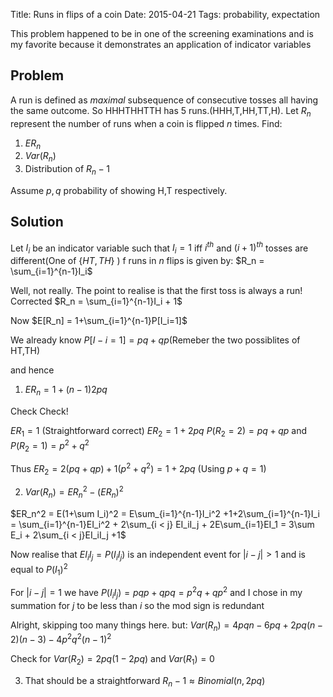 Title: Runs in flips of a coin
Date: 2015-04-21
Tags: probability, expectation


This problem happened to be in one of the screening examinations
and is my favorite because it demonstrates an application of indicator variables

## Problem
A run is defined as *maximal* subsequence of consecutive tosses all having the same outcome.
So HHHTHHTTH has 5 runs.(HHH,T,HH,TT,H). Let $R_n$ represent the number of runs 
when a coin is flipped $n$ times. Find:

1. $ER_n$
2. $Var(R_n)$
3. Distribution of $R_n-1$

Assume $p,q$ probability of showing H,T respectively.

## Solution

Let $I_i$ be an indicator variable such that $I_i=1$ iff $i^{th}$ and $(i+1)^{th}$ tosses are different(One of {$HT,TH$} ) 
f runs in $n$ flips is given by: $R_n = \sum_{i=1}^{n-1}I_i$

Well, not really. The point to realise is that the first toss is always a run!
Corrected $R_n = \sum_{i=1}^{n-1}I_i + 1$

Now $E[R_n] = 1+\sum_{i=1}^{n-1}P[I_i=1]$

We already know $P[I-i=1] = pq + qp$(Remeber the two possiblites of HT,TH)

and hence
1. $ER_n = 1+ (n-1)2pq$

Check Check!

$ER_1 = 1$ (Straightforward correct)
$ER_2 = 1+2pq$ 
$P(R_2=2) = pq + qp$ and $P(R_2=1) = p^2 + q^2$

Thus $ER_2 = 2(pq+qp) + 1(p^2+q^2) = 1 +2pq$ (Using $p+q=1$)

2. $Var(R_n) = ER_n^2 - (ER_n)^2$

$ER_n^2 = E(1+\sum I_i)^2 = E\sum_{i=1}^{n-1}I_i^2 +1+2\sum_{i=1}^{n-1}I_i = \sum_{i=1}^{n-1}EI_i^2 + 2\sum_{i < j} EI_iI_j + 2E\sum_{i=1}EI_1 = 3\sum E_i + 2\sum_{i < j}EI_iI_j +1$

Now realise that $EI_iI_j=P(I_iI_j)$ is an independent event for $|i-j|>1$ and is equal to $P(I_1)^2$

For $|i-j|=1$ we have $P(I_iI_j)=pqp+qpq = p^2q+qp^2$ and I chose in my summation for $j$ to be less than $i$ so the mod sign is redundant


Alright, skipping too many things here. but:
$Var(R_n) = 4pqn -6pq+2pq(n-2)(n-3) - 4p^2q^2(n-1)^2$

Check for $Var(R_2) = 2pq(1-2pq)$ and $Var(R_1)=0$

3. That should be a straightforward $R_n-1 \approx Binomial(n,2pq)$
